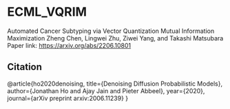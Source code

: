# ECML_VQRIM
Automated Cancer Subtyping via Vector Quantization Mutual Information Maximization
Zheng Chen, Lingwei Zhu, Ziwei Yang, and Takashi Matsubara
Paper link: https://arxiv.org/abs/2206.10801



## Citation

@article{ho2020denoising,
    title={Denoising Diffusion Probabilistic Models},
    author={Jonathan Ho and Ajay Jain and Pieter Abbeel},
    year={2020},
    journal={arXiv preprint arxiv:2006.11239}
}
